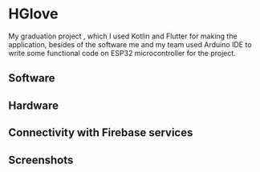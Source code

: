 # HGlove

My graduation project , which I used Kotlin and Flutter for making the application, besides of the software me and my team used Arduino IDE to write some functional code on ESP32 microcontroller for the project.

## Software

## Hardware

## Connectivity with Firebase services

## Screenshots
